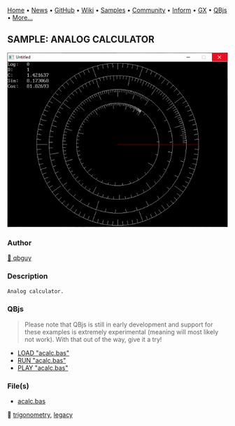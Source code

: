 [Home](https://qb64.com) • [News](../../news.md) • [GitHub](https://github.com/QB64Official/qb64) • [Wiki](https://github.com/QB64Official/qb64/wiki) • [Samples](../../samples.md) • [Community](../../community.md) • [Inform](../../inform.md) • [GX](../../gx.md) • [QBjs](../../qbjs.md) • [More...](../../more.md)

## SAMPLE: ANALOG CALCULATOR

![screenshot.png](img/screenshot.png)

### Author

[🐝 qbguy](../qbguy.md) 

### Description

```text
Analog calculator.
```

### QBjs

> Please note that QBjs is still in early development and support for these examples is extremely experimental (meaning will most likely not work). With that out of the way, give it a try!

* [LOAD "acalc.bas"](https://v6p9d9t4.ssl.hwcdn.net/html/5963335/index.html?src=https://qb64.com/samples/analog-calculator/src/acalc.bas)
* [RUN "acalc.bas"](https://v6p9d9t4.ssl.hwcdn.net/html/5963335/index.html?mode=auto&src=https://qb64.com/samples/analog-calculator/src/acalc.bas)
* [PLAY "acalc.bas"](https://v6p9d9t4.ssl.hwcdn.net/html/5963335/index.html?mode=play&src=https://qb64.com/samples/analog-calculator/src/acalc.bas)

### File(s)

* [acalc.bas](src/acalc.bas)

🔗 [trigonometry](../trigonometry.md), [legacy](../legacy.md)
